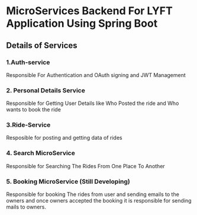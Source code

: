 # MicroServices Backend For LYFT Application Using Spring Boot

## Details of Services
### 1.Auth-service
Responsible For Authentication and OAuth signing and JWT Management

### 2. Personal Details Service

Responsible for Getting User Details like Who Posted the ride and Who wants to book the ride

### 3.Ride-Service 

Resposible for posting and getting data of rides

### 4. Search MicroService 

Responsible for Searching The Rides From One Place To Another

### 5. Booking MicroService (Still Developing)

Responsible for booking The rides from user and sending emails to the owners and once owners accepted the booking it is responsible for sending mails to owners.

